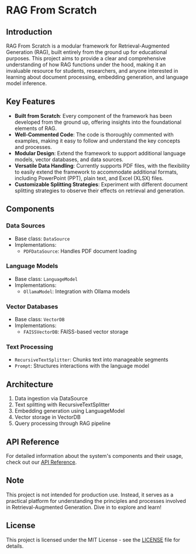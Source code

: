 # RAG From Scratch

## Introduction

RAG From Scratch is a modular framework for Retrieval-Augmented Generation (RAG), built entirely from the ground up for educational purposes. This project aims to provide a clear and comprehensive understanding of how RAG functions under the hood, making it an invaluable resource for students, researchers, and anyone interested in learning about document processing, embedding generation, and language model inference.

## Key Features

- **Built from Scratch**: Every component of the framework has been developed from the ground up, offering insights into the foundational elements of RAG.
- **Well-Commented Code**: The code is thoroughly commented with examples, making it easy to follow and understand the key concepts and processes.
- **Modular Design**: Extend the framework to support additional language models, vector databases, and data sources.
- **Versatile Data Handling**: Currently supports PDF files, with the flexibility to easily extend the framework to accommodate additional formats, including PowerPoint (PPT), plain text, and Excel (XLSX) files.
- **Customizable Splitting Strategies**: Experiment with different document splitting strategies to observe their effects on retrieval and generation.

## Components

### Data Sources
- Base class: `DataSource`
- Implementations:
  - `PDFDataSource`: Handles PDF document loading

### Language Models
- Base class: `LanguageModel`
- Implementations:
  - `OllamaModel`: Integration with Ollama models

### Vector Databases
- Base class: `VectorDB`
- Implementations:
  - `FAISSVectorDB`: FAISS-based vector storage

### Text Processing
- `RecursiveTextSplitter`: Chunks text into manageable segments
- `Prompt`: Structures interactions with the language model

## Architecture
1. Data ingestion via DataSource
2. Text splitting with RecursiveTextSplitter
3. Embedding generation using LanguageModel
4. Vector storage in VectorDB
5. Query processing through RAG pipeline

## API Reference

For detailed information about the system's components and their usage, check out our [API Reference](api-reference/index.md).

## Note

This project is not intended for production use. Instead, it serves as a practical platform for understanding the principles and processes involved in Retrieval-Augmented Generation. Dive in to explore and learn!


## License

This project is licensed under the MIT License - see the [LICENSE](LICENSE.md) file for details.